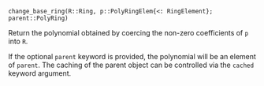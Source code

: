 ```
change_base_ring(R::Ring, p::PolyRingElem{<: RingElement}; parent::PolyRing)
```

Return the polynomial obtained by coercing the non-zero coefficients of `p` into `R`.

If the optional `parent` keyword is provided, the polynomial will be an element of `parent`. The caching of the parent object can be controlled via the `cached` keyword argument.
